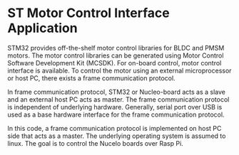 <h1> ST Motor Control Interface Application </h1>

STM32 provides off-the-shelf motor control libraries for BLDC and PMSM motors. The motor control libraries can be generated using Motor Control Software Development Kit (MCSDK). For on-board control, motor control interface is available. To control the motor using an external microprocessor or host PC, there exists a frame communication protocol.

In frame communication protocol, STM32 or Nucleo-board acts as a slave and an external host PC acts as master. The frame communication protocol is independent of underlying hardware. Generally, serial port over USB is used as a base hardware interface for the frame communication protocol. 

In this code, a frame communication protocol is implemented on host PC side that acts as a master. The underlying operating system is assumed to linux. The goal is to control the Nucelo boards over Rasp Pi.